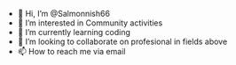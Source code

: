 - 👋 Hi, I’m @Salmonnish66
- 👀 I’m interested in Community activities
- 🌱 I’m currently learning coding
- 💞️ I’m looking to collaborate on profesional in fields above
- 📫 How to reach me via email

<!---
Salmonnish66/Salmonnish66 is a ✨ special ✨ repository because its `README.md` (this file) appears on your GitHub profile.
You can click the Preview link to take a look at your changes.
--->
